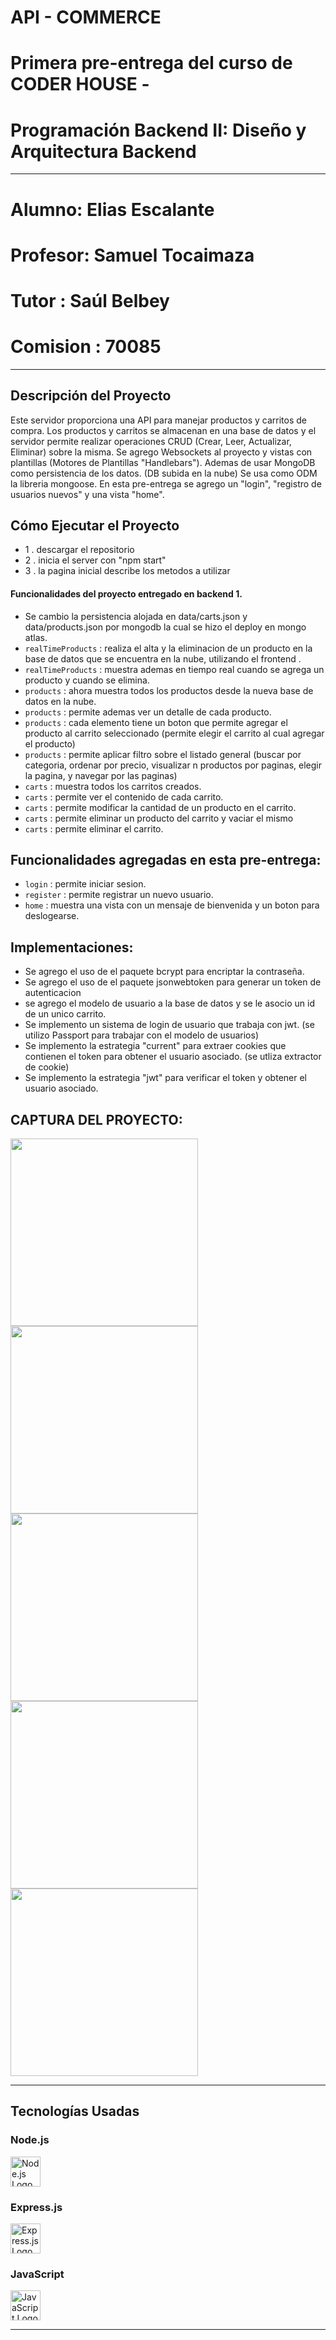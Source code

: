 # API - COMMERCE 
# Primera pre-entrega del curso de CODER HOUSE - 
# Programación Backend II: Diseño y Arquitectura Backend

----

# Alumno: Elias Escalante
# Profesor: Samuel Tocaimaza
# Tutor : Saúl Belbey
# Comision : 70085

----

## Descripción del Proyecto

Este servidor proporciona una API para manejar productos y carritos de compra. Los productos y carritos se almacenan en una base de datos y el servidor permite realizar operaciones CRUD (Crear, Leer, Actualizar, Eliminar) sobre la misma.
Se agrego Websockets al proyecto y vistas con plantillas (Motores de Plantillas "Handlebars"). Ademas de usar MongoDB como persistencia de los datos. (DB subida en la nube)
Se usa como ODM la libreria mongoose.
En esta pre-entrega se agrego un "login", "registro de usuarios nuevos" y una vista "home".

## Cómo Ejecutar el Proyecto

- 1 . descargar el repositorio
- 2 . inicia el server con "npm start"
- 3 . la pagina inicial describe los metodos a utilizar

#### Funcionalidades del proyecto entregado en backend 1.

- Se cambio la persistencia alojada en data/carts.json y data/products.json por mongodb la cual se hizo el deploy en mongo atlas.
-  `realTimeProducts` : realiza el alta y la eliminacion de un producto en la base de datos que se encuentra en la nube, utilizando el frontend .
- `realTimeProducts` : muestra ademas en tiempo real cuando se agrega un producto y cuando se elimina.
- `products` : ahora muestra todos los productos desde la nueva base de datos en la nube. 
- `products` : permite ademas ver un detalle de cada producto.
- `products` : cada elemento tiene un boton que permite agregar el producto al carrito seleccionado (permite elegir el carrito al cual agregar el producto)
- `products` : permite aplicar filtro sobre el listado general (buscar por categoria, ordenar por precio, visualizar n productos por paginas, elegir la pagina, y navegar por las paginas)
- `carts` : muestra todos los carritos creados.
- `carts` : permite ver el contenido de cada carrito.
- `carts` : permite modificar la cantidad de un producto en el carrito.
- `carts` : permite eliminar un producto del carrito y vaciar el mismo
- `carts` : permite eliminar el carrito.

## Funcionalidades agregadas en esta pre-entrega:
- `login` : permite iniciar sesion.
- `register` : permite registrar un nuevo usuario.
- `home` : muestra una vista con un mensaje de bienvenida y un boton para deslogearse.

## Implementaciones:
- Se agrego el uso de el paquete bcrypt para encriptar la contraseña.
- Se agrego el uso de el paquete jsonwebtoken para generar un token de autenticacion
- se agrego el modelo de usuario a la base de datos y se le asocio un id de un unico carrito.
- Se implemento un sistema de login de usuario que trabaja con jwt. (se utilizo Passport para trabajar con el modelo de usuarios)
- Se implemento la estrategia "current" para extraer cookies que contienen el token para obtener el usuario asociado. (se utliza extractor de cookie)
- Se implemento la estrategia "jwt" para verificar el token y obtener el usuario asociado.



## CAPTURA DEL PROYECTO:

<img src="https://github.com/eliasescalante/proyectoFinal_api_commerce/blob/main/public/img/capture_index.png" width="300" />
<img src="https://github.com/eliasescalante/proyectoFinal_api_commerce/blob/main/public/img/capture_lista_productos.png" width="300" />
<img src="https://github.com/eliasescalante/proyectoFinal_api_commerce/blob/main/public/img/capture_gestion_carritos.png" width="300" />
<img src="https://github.com/eliasescalante/proyectoFinal_api_commerce/blob/main/public/img/capture_detalle_carrito.png" width="300" />
<img src="https://github.com/eliasescalante/proyectoFinal_api_commerce/blob/main/public/img/capture_detalle_producto.png" width="300" />


----

## Tecnologías Usadas

### Node.js

<img src="https://img.icons8.com/color/48/000000/nodejs.png" alt="Node.js Logo" width="48"/>

### Express.js

<img src="https://img.icons8.com/ios/50/000000/express-js.png" alt="Express.js Logo" width="48"/>

### JavaScript

<img src="https://img.icons8.com/color/48/000000/javascript.png" alt="JavaScript Logo" width="48"/>

----
